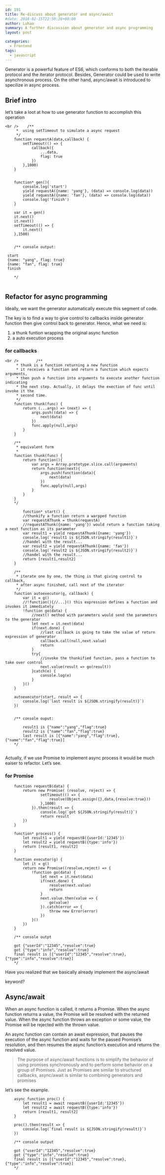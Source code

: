 ```yaml
---
id: 191
title: Re-discuss about generator and async/await
#date: 2018-02-15T22:50:28+00:00
author: Luhao
summary: A further discussion about generator and async programming
layout: post

categories:
  - Frontend
tags:
  - javascript
---
```


Generator is a powerful feature of ES6, which conforms to both the iterable protocol and the iterator protocol. Besides, Generator could be used to write asynchronous process. On the other hand, async/await is introduced to specilize in async process.

## Brief intro

let&#8217;s take a loot at how to use generator function to accomplish this operation

<pre class="line-numbers prism-highlight" data-start="1"><code class="language-javascript">&lt;br />    /**
     *  using setTimeout to simulate a async request 
     */
    function requestA(data,callback) {
        setTimeout(() =&gt; {
            callback({
                ...data,
                flag: true
            })
        },1000)
    }


    function* gen(){
        console.log('start')
        yield requestA({name: 'yang'}, (data) =&gt; console.log(data))
        yield requestA({name: 'fan'}, (data) =&gt; console.log(data))
        console.log('finish')
    }

    var it = gen()
    it.next()
    it.next()
    setTimeout(() =&gt; {
        it.next()
    },1500)


    /** console output:

 start
 {name: "yang", flag: true}
 {name: "fan", flag: true}
 finish

    */

</code></pre>

## Refactor for async programming

Ideally, we want the generator automatically execute this segment of code.

The key is to find a way to give control to callbacks inside generator function then give control back to generator. Hence, what we need is:

1. a thunk funtion wrapping the original async function
2. a auto execution process

### for callbacks

<pre class="line-numbers prism-highlight" data-start="1"><code class="language-javascript">&lt;br />        /**
     * thunk is a function returning a new function
     * it receives a function and return a function which expects arguments,
     * then push a function into arguments to execute another function indicating
     * the next step. Actually, it delays the exection of func until invoke it the 
     * second time.
     */
    function thunk(func) {
        return (...args) =&gt; (next) =&gt; {
            args.push((data) =&gt; {
                next(data)
            })
            func.apply(null,args)
        }
    }

    /**
     * equivalent form
     *
    function thunk(func) {
        return function(){
            var args = Array.prototype.slice.call(arguments)
            return function(next){
                args.push(function(data){
                    next(data)
                })
                func.apply(null,args)
            }
        }
    }
    */

        function* start() {
        //thunkify a function return a warpped function
        var requestAThunk = thunk(requestA)
        //requestAThunk({name: 'yang'}) would return a function taking a next function as its parameter
        var result1 = yield requestAThunk({name: 'yang'})
        console.log(`result1 is ${JSON.stringify(result1)}`)
        //handel with the result...
        var result2 = yield requestAThunk({name: 'fan'})
        console.log(`result2 is ${JSON.stringify(result2)}`)
        //handel with the result...
        return [result1,result2]        
    }

    /**
     * iterate one by one, the thing is that giving control to callback,
     * after async finished, call next of the iterator
     */ 
    function autoexecutor(g, callback) {
        var it = g()
        //!function(){//...}() this expression defines a function and invokes it immediately
        !function go(data) {
            //next() method with parameters would send the parameters to the generator
            let next = it.next(data)
            if(next.done) {
                //last callback is going to take the value of return expression of generator
                callback.call(null,next.value)
                return
            }
            try{
                //invoke the thunkified function, pass a function to take over control
                next.value(result =&gt; go(result))
            }catch(e) {
                console.log(e)
            }
        }()
    }

    autoexecutor(start, result =&gt; {
        console.log(`last result is ${JSON.stringify(result)}`)
    })


    /** console ouput:

        result1 is {"name":"yang","flag":true}
        result2 is {"name":"fan","flag":true}
        last result is [{"name":"yang","flag":true},{"name":"fan","flag":true}]
    */

</code></pre>

Actually, if we use Promise to implement async process it would be much eaiser to refactor. Let&#8217;s see.

### for Promise

<pre class="line-numbers prism-highlight" data-start="1"><code class="language-javascript">    function requestB(data) {
        return new Promise( (resolve, reject) =&gt; {
                setTimeout(() =&gt; {
                    resolve(Object.assign({},data,{resolve:true}))
                },1000)
            }).then(result =&gt; {
                console.log(`got ${JSON.stringify(result)}`)
                return result
        })
    }

    function* process() {
        let result1 = yield requestB({userId:'12345'})
        let result2 = yield requestB({type:'info'})
        return [result1, result2]
    }

    function executor(g) {
        let it = g()
        return new Promise((resolve,reject) =&gt; {
            !function go(data) {
                let next = it.next(data)
                if(next.done) {
                    resolve(next.value)
                    return
                }
                next.value.then(value =&gt; {
                    go(value)
                }).catch(error =&gt; {
                    throw new Error(error)
                })
            }()
        })
    }

    /** console outpt

    got {"userId":"12345","resolve":true}
    got {"type":"info","resolve":true}
    final result is [{"userId":"12345","resolve":true},{"type":"info","resolve":true}]
    */
</code></pre>

Have you realized that we basically already implement the async/await

keyword?

## Async/await

When an async function is called, it returns a Promise. When the async function returns a value, the Promise will be resolved with the returned value. When the async function throws an exception or some value, the Promise will be rejected with the thrown value.

An async function can contain an await expression, that pauses the execution of the async function and waits for the passed Promise&#8217;s resolution, and then resumes the async function&#8217;s execution and returns the resolved value.

> The purpose of async/await functions is to simplify the behavior of using promises synchronously and to perform some behavior on a group of Promises. Just as Promises are similar to structured callbacks, async/await is similar to combining generators and promises

let&#8217;s see the example.

<pre class="line-numbers prism-highlight" data-start="1"><code class="language-javascript">    async function proc() {
        let result1 = await requestB({userId:'12345'})
        let result2 = await requestB({type:'info'})
        return [result1, result2]
    }

    proc().then(result =&gt; {
        console.log(`final result is ${JSON.stringify(result)}`)
    })

    /** console output

    got {"userId":"12345","resolve":true}
    got {"type":"info","resolve":true}
    final result is [{"userId":"12345","resolve":true},{"type":"info","resolve":true}]
    */

</code></pre>
